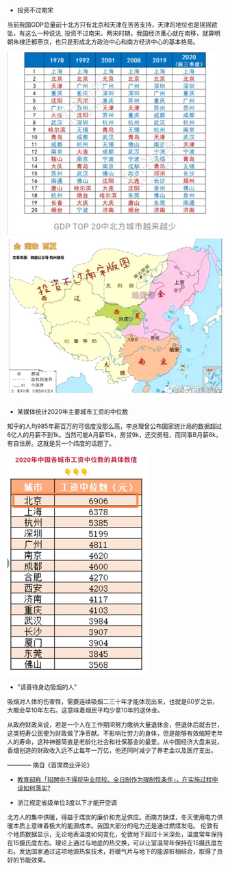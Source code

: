* 投资不过南宋

当前我国GDP总量前十北方只有北京和天津在苦苦支持，天津的地位也是摇摇欲坠，有这么一种说法, 投资不过南宋。两宋时期，我国经济重心就在南移，就算明朝朱棣迁都燕京，也只是形成北方政治中心和南方经济中心的基本格局。

![Top20](./imgs/2.jpg) ![南宋](./imgs/1.jpg)

* 某媒体统计2020年主要城市工资的中位数

知乎的人均985年薪百万的可信度没那么高，李总理曾公布国家统计局的数据超过6亿人的月薪不到1k。当然可能A月薪15k，房贷9k，还交房租，而同事B月薪8k，有自住房。这就是另一个纬度的话题了。

![中位数](./imgs/3.jpg)

* "请善待身边吸烟的人"

吸烟对人体的伤害性，需要连续吸烟二三十年才能体现出来，也就是60岁之后，大概会早10年左右。这意味着烟民平均少拿10年的退休金。
  
从政府财政来说，若是一个人在工作期间努力缴纳大量退休金，但退休后就去世，这类短寿公民便为财政做了净贡献。不影响壮劳力的身体，但是能够有效缩短老年人的寿命，这种神器简直是老龄化社会和社保基金的最爱。从中国经济大盘来说，香烟创造的财政收入远不止每年一万亿，他还同时减少了养老金以及医疗支出。

  ———— 摘自《首席商业评论》
  
- [教育部称「招聘中不得将毕业院校、全日制作为限制性条件」，在实施过程中该如何落实?](https://www.zhihu.com/question/432880029/answer/1607390298])


- 浙江规定省级单位3度以下才能开空调

 北方人的集中供暖，得益于煤炭的廉价和充足供应。而南方缺煤，冬天使用电力供暖本质上意味着极大的能源成本。我国大部分的电力还是通过燃煤发电。
 伦敦有个地质数据显示，无论地表温度如何变化，伦敦地下超过十米深处，温度常年保持在15摄氏度左右。理论上通过与地底的热交换，可以让室温常年保持在15摄氏度左右。发达国家通过这项地源热泵技术，将暖气片与地下的能源桩相结合，取得了良好的节能效果。

